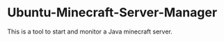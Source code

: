 # Ubuntu-Minecraft-Server-Manager

This is a tool to start and monitor a Java minecraft server. 




